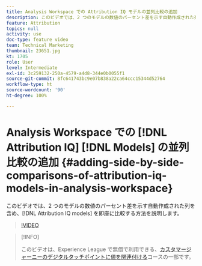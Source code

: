 ```yaml
---
title: Analysis Workspace での Attribution IQ モデルの並列比較の追加
description: このビデオでは、2 つのモデルの数値のパーセント差を示す自動作成された列を含め、Attribution IQ モデルを即座に比較する方法を説明します。
feature: Attribution
topics: null
activity: use
doc-type: feature video
team: Technical Marketing
thumbnail: 23651.jpg
kt: 1705
role: User
level: Intermediate
exl-id: 3c259132-250a-4579-a4d8-344e0b0055f1
source-git-commit: 8fc641743bc9e07b838a22ca64ccc15344d52764
workflow-type: ht
source-wordcount: '90'
ht-degree: 100%

---
```


# Analysis Workspace での [!DNL Attribution IQ] [!DNL Models] の並列比較の追加 {#adding-side-by-side-comparisons-of-attribution-iq-models-in-analysis-workspace}

このビデオでは、2 つのモデルの数値のパーセント差を示す自動作成された列を含め、[!DNL Attribution IQ models] を即座に比較する方法を説明します。

>[!VIDEO](https://video.tv.adobe.com/v/23651/?quality=12&learn=on)

>[!INFO]
>
> このビデオは、Experience League で無償で利用できる、[カスタマージャーニーのデジタルタッチポイントに値を関連付ける](https://experienceleague.adobe.com/?recommended=Analytics-U-1-2020.2&amp;lang=ja)コースの一部です。
